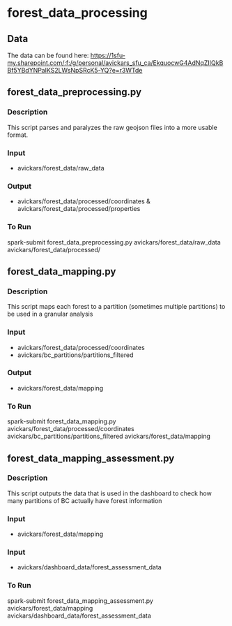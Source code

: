 # forest_data_processing

## Data

The data can be found here: https://1sfu-my.sharepoint.com/:f:/g/personal/avickars_sfu_ca/EkquocwG4AdNqZIIQkBBf5YBdYNPalKS2LWsNpSRcK5-YQ?e=r3WTde

## forest_data_preprocessing.py

### Description
This script parses and paralyzes the raw geojson files into a more usable format.

### Input
- avickars/forest_data/raw_data

### Output
- avickars/forest_data/processed/coordinates & avickars/forest_data/processed/properties

### To Run
spark-submit forest_data_preprocessing.py avickars/forest_data/raw_data avickars/forest_data/processed/

## forest_data_mapping.py

### Description
This script maps each forest to a partition (sometimes multiple partitions) to be used in a granular analysis

### Input
- avickars/forest_data/processed/coordinates
- avickars/bc_partitions/partitions_filtered

### Output
- avickars/forest_data/mapping

### To Run
spark-submit forest_data_mapping.py avickars/forest_data/processed/coordinates avickars/bc_partitions/partitions_filtered avickars/forest_data/mapping

## forest_data_mapping_assessment.py

### Description
This script outputs the data that is used in the dashboard to check how many partitions of BC actually have forest information

### Input
- avickars/forest_data/mapping

### Input
- avickars/dashboard_data/forest_assessment_data

### To Run
spark-submit forest_data_mapping_assessment.py avickars/forest_data/mapping avickars/dashboard_data/forest_assessment_data



